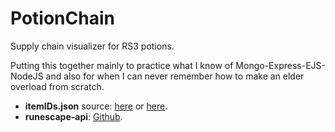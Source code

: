 # PotionChain
 Supply chain visualizer for RS3 potions. 
 
 Putting this together mainly to practice what I know of Mongo-Express-EJS-NodeJS and also for when I can never remember how to make an elder overload from scratch.

- **itemIDs.json** source: [here](https://www.reddit.com/r/runescape/comments/heofq6/list_of_item_ids_for_all_tradeable_items/) or [here](https://rs-revolution.herokuapp.com/item_ids).
- **runescape-api**: [Github](https://github.com/astrect/runescape-api).
